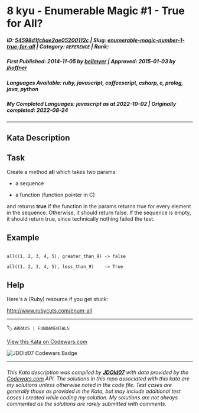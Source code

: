 # 8 kyu - Enumerable Magic #1 - True for All?

##### **ID**: [54598d1fcbae2ae05200112c](https://www.codewars.com/kata/54598d1fcbae2ae05200112c) | **Slug**: [enumerable-magic-number-1-true-for-all](https://www.codewars.com/kata/54598d1fcbae2ae05200112c) | **Category**: `REFERENCE` | **Rank**: <span style="color:white">8 kyu</span>

##### **First Published**: 2014-11-05 ***by*** [bellmyer](https://www.codewars.com/users/bellmyer) | **Approved**: 2015-01-03 ***by*** [jhoffner](https://www.codewars.com/users/jhoffner)

##### **Languages Available**: ruby, javascript, coffeescript, csharp, c, prolog, java, python

##### **My Completed Languages**: javascript ***as at*** 2022-10-02 | **Originally completed**: 2022-08-24

---

## Kata Description


## Task

Create a method **all** which takes two params: 

* a sequence 

* a function (function pointer in C)



and returns **true** if the function in the params returns true for every element in the sequence. Otherwise, it should return false. If the sequence is empty, it should return true, since technically nothing failed the test.



## Example

```

all((1, 2, 3, 4, 5), greater_than_9) -> false

all((1, 2, 3, 4, 5), less_than_9)    -> True

```



## Help

Here's a (Ruby) resource if you get stuck:



http://www.rubycuts.com/enum-all



---


🏷 `ARRAYS | FUNDAMENTALS`


[View this Kata on Codewars.com](https://www.codewars.com/kata/54598d1fcbae2ae05200112c)

![](https://www.codewars.com/users/jdold07/badges/large "JDOld07 Codewars Badge")

---

###### *This Kata description was compiled by [**JDOld07**](https://tpstech.dev) with data provided by the [Codewars.com](https://www.codewars.com) API.  The solutions in this repo associated with this kata are my solutions unless otherwise noted in the code file.  Test cases are generally those as provided in the Kata, but may include additional test cases I created while coding my solution.  My solutions are not always commented as the solutions are rarely submitted with comments.*
